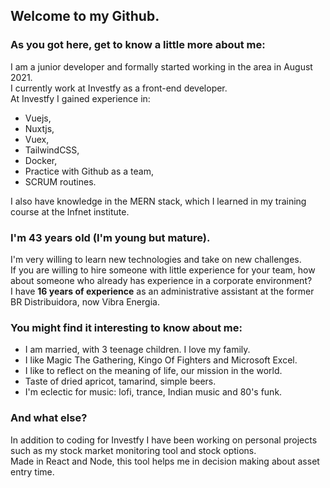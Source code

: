 ## Welcome to my Github.

### As you got here, get to know a little more about me:

I am a junior developer and formally started working in the area in August 2021. <br />I currently work at Investfy as a front-end developer. <br />At Investfy I gained experience in: <br />

* Vuejs,
* Nuxtjs,
* Vuex,
* TailwindCSS, 
* Docker,
* Practice with Github as a team,
* SCRUM routines.

I also have knowledge in the MERN stack, which I learned in my training course at the Infnet institute.<br />

### I'm 43 years old (I'm young but mature). 
I'm very willing to learn new technologies and take on new challenges. <br/>
If you are willing to hire someone with little experience for your team, how about someone who already has experience in a corporate environment?<br/>
I have **16 years of experience** as an administrative assistant at the former BR Distribuidora, now Vibra Energia. 


### You might find it interesting to know about me:
* I am married, with 3 teenage children. I love my family.
* I like Magic The Gathering, Kingo Of Fighters and Microsoft Excel.
* I like to reflect on the meaning of life, our mission in the world.
* Taste of dried apricot, tamarind, simple beers.
* I'm eclectic for music: lofi, trance, Indian music and 80's funk.

### And what else?
In addition to coding for Investfy I have been working on personal projects such as my stock market monitoring tool and stock options.<br />
Made in React and Node, this tool helps me in decision making about asset entry time.
